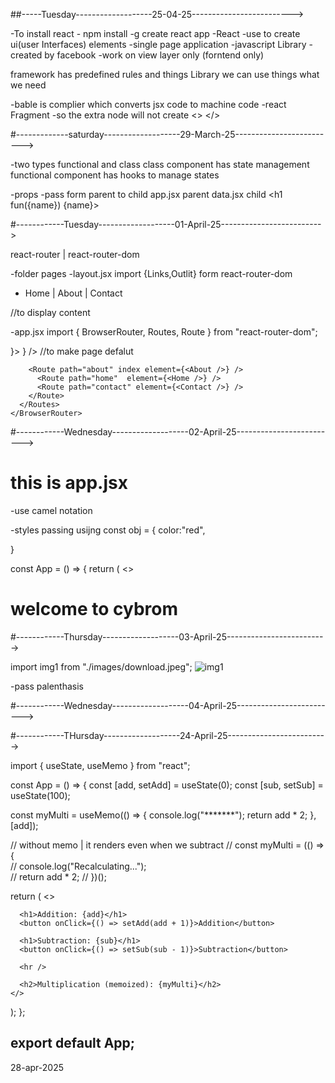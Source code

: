 ##-----Tuesday-------------------25-04-25------------------------->

-To install react - npm install -g create react app
-React 
-use to create ui(user Interfaces) elements
-single page application
-javascript Library
-created by facebook
-work on view layer only (forntend only)

framework has predefined rules and things
Library we can use things what we need 


-bable is complier which converts jsx code to machine code
-react Fragment -so the extra node will not create <> </>



#-------------saturday-------------------29-March-25------------------------->

-two types functional and class 
class component has state management
functional component has hooks to manage states

-props
-pass form parent to child 
app.jsx parent      <data name = "kapil patel"/>
data.jsx child      <h1 fun({name})  {name}>

#------------Tuesday-------------------01-April-25------------------------->

react-router | react-router-dom

-folder pages
-layout.jsx  import {Links,Outlit} form react-router-dom
-  <Link to="/home">Home</Link> | 
        <Link to="/about">About</Link> | 
        <Link to="/contact">Contact</Link>

<Outlet> //to display content


-app.jsx import { BrowserRouter, Routes, Route } from "react-router-dom";

<BrowserRouter>
      <Routes >
        <Route path="/" element={<Layout />}>
        <Route index element={<About />} />   //to make page defalut
        
        <Route path="about" index element={<About />} />
          <Route path="home"  element={<Home />} />
          <Route path="contact" element={<Contact />} />
        </Route>
      </Routes>
    </BrowserRouter>


#------------Wednesday-------------------02-April-25------------------------->

 <h1 style={{color :"red",textAlign:"center",textDecoration:"underline"}}>this is app.jsx</h1>

-use camel notation

-styles passing usijng
const obj = {
  color:"red",
  
}

const App = () => {
  return (
    <>
     

<h1 style={obj}>welcome to cybrom</h1>



#------------Thursday-------------------03-April-25------------------------->

import img1 from "./images/download.jpeg";
<img src={img1} alt="img1" />

-pass palenthasis


#------------Wednesday-------------------04-April-25------------------------->


#------------THursday-------------------24-April-25------------------------->

import { useState, useMemo } from "react";

const App = () => {
  const [add, setAdd] = useState(0);
  const [sub, setSub] = useState(100);

  const myMulti = useMemo(() => {
    console.log("*******"); 
    return add * 2;
  }, [add]);


  // without memo  | it renders even when we subtract
  // const myMulti = (() => {              
    // console.log("Recalculating...");   
  //   return add * 2;
  // })();
  

  return (
    <>


      <h1>Addition: {add}</h1>
      <button onClick={() => setAdd(add + 1)}>Addition</button>

      <h1>Subtraction: {sub}</h1>
      <button onClick={() => setSub(sub - 1)}>Subtraction</button>

      <hr />

      <h2>Multiplication (memoized): {myMulti}</h2>
    </>
  );
};

export default App;
------------------------------------

28-apr-2025






